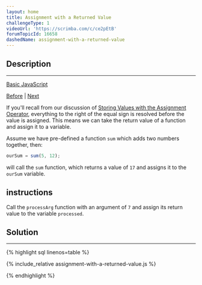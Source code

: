 ```yaml
---
layout: home
title: Assignment with a Returned Value
challengeType: 1
videoUrl: 'https://scrimba.com/c/ce2pEtB'
forumTopicId: 16658
dashedName: assignment-with-a-returned-value
---
```


<div class="row">
<div class="columnStmt" markdown="1">

## Description
------

[Basic JavaScript](../basic-javascript/README.html) 

[Before](./understanding-undefined-value-returned-from-a-function.md)  | [Next](./stand-in-line.md) 

If you'll recall from our discussion of [Storing Values with the Assignment Operator](/learn/javascript-algorithms-and-data-structures/basic-javascript/storing-values-with-the-assignment-operator), everything to the right of the equal sign is resolved before the value is assigned. This means we can take the return value of a function and assign it to a variable.

Assume we have pre-defined a function `sum` which adds two numbers together, then:

```js
ourSum = sum(5, 12);
```

will call the `sum` function, which returns a value of `17` and assigns it to the `ourSum` variable.

##  instructions 

Call the `processArg` function with an argument of `7` and assign its return value to the variable `processed`.

</div>
<div class="columnSol" markdown="1">

## Solution
------

{% highlight sql linenos=table %}

{% include_relative assignment-with-a-returned-value.js %}

{% endhighlight %}

</div>
</div>


